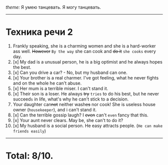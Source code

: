 *theme:*
Я умею танцевать.
Я могу танцевать.

---
# Техника речи 2
1. Frankly speaking, she is a charming women and she is a hard-worker ass well. ~~However~~ `By the way` she can cook and ~~do it~~ `she cooks` every day.
2. [x] My dad is a unusual person, he is a big optimist and he always hopes the best.
3. [x] Can you drive a car? - No, but my husband can one.
4. [x] Your brother is a real charmer. I've got feeling, what he never fights and on the whole he can't abuse.
5. [x] Her mum is a terrible miser. I can't stand it.
6. [x] Their son is a loser. He always ~~try~~ `tries` to do his best, but he never succeed`s` in life, what's why he can't stick to a decision.
7. Your daughter can~~not~~ neither wash~~es~~ nor cook! She is useless house owner (`housekeeper`), and i can't stand it.
8. [x] Can the terrible gossip laugh? I ~~even~~ can't `even` fancy that this.
9. [x] Your aunt never clears. May be, she can't to do it?
10. [x] My husband is a social person. He easy attracts people. (`He can make friends easily`)
---
# Total: 8/10.